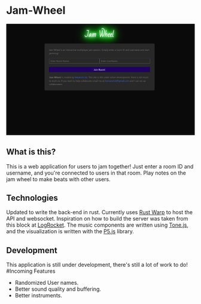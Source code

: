 # Jam-Wheel
![hmm](jam_wheel.PNG)
## What is this?
This is a web application for users to jam together! Just enter a room ID and username, and you're connected to users in that room. Play notes on the jam wheel to make beats with other users.

## Technologies
Updated to write the back-end in rust. Currently uses [Rust Warp](https://docs.rs/warp/0.3.1/warp/) to host the API and websocket. Inspiration on how to build the server was taken from this block at [LogRocket](https://blog.logrocket.com/how-to-build-a-websocket-server-with-rust/). The music components are written using [Tone.js](https://tonejs.github.io/), and the visualization is written with the [P5.js](https://p5js.org/) library.

## Development
This application is still under development, there's still a lot of work to do!
#Incoming Features
- Randomized User names.
- Better sound quality and buffering.
- Better instruments.